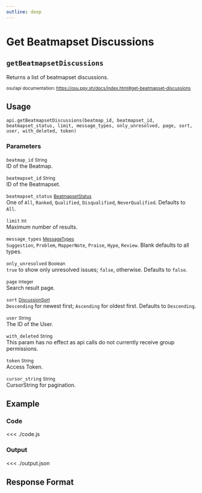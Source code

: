 ```yaml
---
outline: deep
---
```


# Get Beatmapset Discussions <Badge type="info" text="GET"/>

## `getBeatmapsetDiscussions`

Returns a list of beatmapset discussions.

<small>osu!api documentation: https://osu.ppy.sh/docs/index.html#get-beatmapset-discussions</small>

## Usage

`api.getBeatmapsetDiscussions(beatmap_id, beatmapset_id, beatmapset_status, limit, message_types, only_unresolved, page, sort, user, with_deleted, token)`

### Parameters

`beatmap_id` <small>String</small> <Badge type="tip" text="optional" /><br>
ID of the Beatmap.

`beatmapset_id` <small>String</small> <Badge type="tip" text="optional" /><br>
ID of the Beatmapset.

`beatmapset_status` <small>[BeatmapsetStatus](../types/beatmapset-status)</small> <Badge type="tip" text="optional" /><br>
One of `All`, `Ranked`, `Qualified`, `Disqualified`, `NeverQualified`. Defaults to `All`.

`limit` <small>Int</small> <Badge type="tip" text="optional" /><br>
Maximum number of results.

`message_types` <small>[MessageTypes](../types/message-types)</small> <Badge type="tip" text="optional" /><br>
`Suggestion`, `Problem`, `MapperNote`, `Praise`, `Hype`, `Review`. Blank defaults to all types.

`only_unresolved` <small>Boolean</small> <Badge type="tip" text="optional" /><br>
`true` to show only unresolved issues; `false`, otherwise. Defaults to `false`.

`page` <small>Integer</small> <Badge type="tip" text="optional" /><br>
Search result page.

`sort` <small>[DiscussionSort](../types/discussion-sort)</small> <Badge type="tip" text="optional" /><br>
`Descending` for newest first; `Ascending` for oldest first. Defaults to `Descending`.

`user` <small>String</small> <Badge type="tip" text="optional" /><br>
The ID of the User.

`with_deleted` <small>String</small> <Badge type="tip" text="optional" /><br>
This param has no effect as api calls do not currently receive group permissions.

`token` <small>String</small><br>
Access Token.

`cursor_string` <small>String</small> <Badge type="tip" text="optional" /> <Badge type="danger" text="not implemented" /><br>
CursorString for pagination.

## Example

### Code
<<< ./code.js

### Output
<<< ./output.json

## Response Format